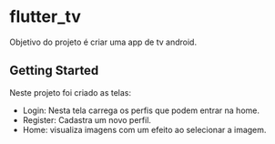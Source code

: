 # flutter_tv

Objetivo do projeto é criar uma app de tv android.

## Getting Started

Neste projeto foi criado as telas:
- Login: Nesta tela carrega os perfis que podem entrar na home.
- Register: Cadastra um novo perfil.
- Home: visualiza imagens com um efeito ao selecionar a imagem.